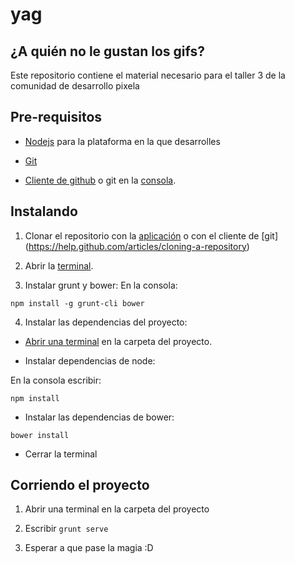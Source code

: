 # yag
## ¿A quién no le gustan los gifs?

Este repositorio contiene el material necesario para el taller 3 de la comunidad
de desarrollo pixela

## Pre-requisitos

* [Nodejs](https://nodejs.org/en/download/) para la plataforma en la que desarrolles

* [Git](https://git-scm.com/download/win)
* [Cliente de github](https://desktop.github.com/) o git en la [consola](https://git-scm.com/download/win).


## Instalando
1. Clonar el repositorio con la [aplicación](https://www.youtube.com/watch?v=XdhuWDdu-rk) o con el cliente de [git] (https://help.github.com/articles/cloning-a-repository)
2. Abrir la [terminal](https://clouding.io/kb/abrir-consola-de-comandos-cmd-de-windows/).

3. Instalar grunt y bower:
En la consola:
```
npm install -g grunt-cli bower
```

4. Instalar las dependencias del proyecto:
  * [ Abrir una terminal](http://lecciones.batiburrillo.net/abrir-la-consola-de-comandos-desde-una-carpeta/) en la carpeta del proyecto.

  * Instalar dependencias de node:  

  En la consola escribir:
  ```
  npm install
  ```

  * Instalar las dependencias de bower:
  ```
  bower install
  ```

  * Cerrar la terminal

## Corriendo el proyecto

1. Abrir una terminal en la carpeta del proyecto

2. Escribir `grunt serve`

3. Esperar a que pase la magia :D
